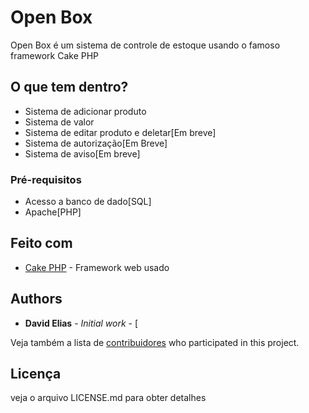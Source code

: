 # Open Box

Open Box é um sistema de controle de estoque usando o famoso framework Cake PHP

## O que tem dentro?

* Sistema de adicionar produto
* Sistema de valor
* Sistema de editar produto e deletar[Em breve]
* Sistema de autorização[Em Breve]
* Sistema de aviso[Em breve]

### Pré-requisitos

* Acesso a banco de dado[SQL]
* Apache[PHP]


## Feito com

* [Cake PHP](https://cakephp.org/) - Framework web usado





## Authors

* **David Elias** - *Initial work* - [

Veja também a lista de [contribuidores](https://github.com/your/project/contributors) who participated in this project.

## Licença

veja o arquivo LICENSE.md para obter detalhes


